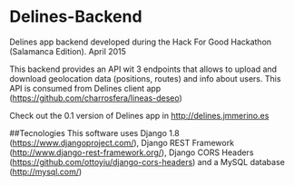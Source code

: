 # Delines-Backend
Delines app backend developed during the Hack For Good Hackathon (Salamanca Edition). April 2015

This backend provides an API wit 3 endpoints that allows to upload and download geolocation data (positions, routes) and info about users. This API is consumed from Delines client app (https://github.com/charrosfera/lineas-deseo)

Check out the 0.1 version of Delines app in http://delines.jmmerino.es

##Tecnologies
This software uses Django 1.8 (https://www.djangoproject.com/), Django REST Framework (http://www.django-rest-framework.org/), Django CORS Headers (https://github.com/ottoyiu/django-cors-headers) and a MySQL database (http://mysql.com/)
